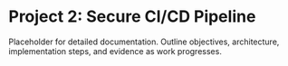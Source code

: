 # Project 2: Secure CI/CD Pipeline

Placeholder for detailed documentation. Outline objectives, architecture, implementation steps, and evidence as work progresses.
